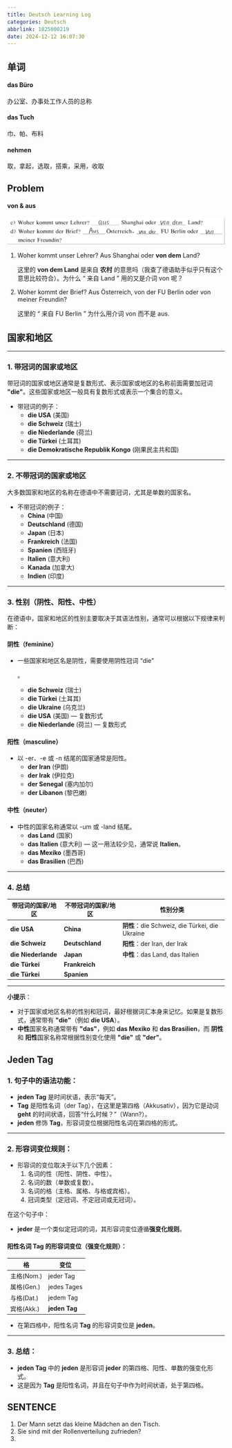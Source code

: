```yaml
---
title: Deutsch Learning Log
categories: Deutsch
abbrlink: 1825000219
date: 2024-12-12 16:07:30
---
```


## 单词

#### das Büro

办公室、办事处工作人员的总称

#### das Tuch

巾、帕、布料

#### nehmen

取，拿起，选取，搭乘，采用，收取

## Problem

#### von & aus

![](https://raw.githubusercontent.com/y-shi23/Tuchuang/main/20241211212153.png)

1. Woher kommt unser Lehrer? Aus Shanghai oder **von dem** Land?

   这里的 **von dem Land** 是来自 **农村** 的意思吗（我查了德语助手似乎只有这个意思比较符合）。为什么 “ 来自 Land ” 用的又是介词 von 呢？

2. Woher kommt der Brief? Aus Österreich, von der FU Berlin oder von meiner Freundin?

   这里的 “ 来自 FU Berlin ” 为什么用介词 von 而不是 aus.







## 国家和地区

------

### 1. **带冠词的国家或地区**

带冠词的国家或地区通常是复数形式、表示国家或地区的名称前面需要加冠词 **"die"**。这些国家或地区一般具有复数形式或表示一个集合的意义。

- 带冠词的例子：
  - **die USA** (美国)
  - **die Schweiz** (瑞士)
  - **die Niederlande** (荷兰)
  - **die Türkei** (土耳其)
  - **die Demokratische Republik Kongo** (刚果民主共和国)

------

### 2. **不带冠词的国家或地区**

大多数国家和地区的名称在德语中不需要冠词，尤其是单数的国家名。

- 不带冠词的例子：
  - **China** (中国)
  - **Deutschland** (德国)
  - **Japan** (日本)
  - **Frankreich** (法国)
  - **Spanien** (西班牙)
  - **Italien** (意大利)
  - **Kanada** (加拿大)
  - **Indien** (印度)

------

### 3. **性别（阴性、阳性、中性）**

在德语中，国家和地区的性别主要取决于其语法性别，通常可以根据以下规律来判断：

#### **阴性（feminine）**

- 一些国家和地区名是阴性，需要使用阴性冠词 “die”

  。

  - **die Schweiz** (瑞士)
  - **die Türkei** (土耳其)
  - **die Ukraine** (乌克兰)
  - **die USA** (美国) — 复数形式
  - **die Niederlande** (荷兰) — 复数形式

#### **阳性（masculine）**

- 以 -er、-e 或 -n 结尾的国家通常是阳性。
  - **der Iran** (伊朗)
  - **der Irak** (伊拉克)
  - **der Senegal** (塞内加尔)
  - **der Libanon** (黎巴嫩)

#### **中性（neuter）**

- 中性的国家名称通常以 -um 或 -land 结尾。
  - **das Land** (国家)
  - **das Italien** (意大利) — 这一用法较少见，通常说 **Italien**。
  - **das Mexiko** (墨西哥)
  - **das Brasilien** (巴西)

------

### 4. **总结**

| **带冠词的国家/地区** | **不带冠词的国家/地区** | **性别分类**                                   |
| --------------------- | ----------------------- | ---------------------------------------------- |
| **die USA**           | **China**               | **阴性**：die Schweiz, die Türkei, die Ukraine |
| **die Schweiz**       | **Deutschland**         | **阳性**：der Iran, der Irak                   |
| **die Niederlande**   | **Japan**               | **中性**：das Land, das Italien                |
| **die Türkei**        | **Frankreich**          |                                                |
| **die Türkei**        | **Spanien**             |                                                |

------

**小提示**：

- 对于国家或地区名称的性别和冠词，最好根据词汇本身来记忆。如果是复数形式，通常带有 **"die"**（例如 **die USA**）。
- **中性**国家名称通常带有 **"das"**，例如 **das Mexiko** 和 **das Brasilien**，而 **阴性**和 **阳性**国家名称常根据性别变化使用 **"die"** 或 **"der"**。

## Jeden Tag

### 1. **句子中的语法功能：**

- **jeden Tag** 是时间状语，表示“每天”。
- **Tag** 是阳性名词（der Tag），在这里是第四格（Akkusativ），因为它是动词 **geht** 的时间状语，回答“什么时候？”（Wann?）。
- **jeden** 修饰 **Tag**，形容词变位根据阳性名词在第四格的形式。

------

### 2. **形容词变位规则：**

- 形容词的变位取决于以下几个因素：
  1. 名词的性（阳性、阴性、中性）。
  2. 名词的数（单数或复数）。
  3. 名词的格（主格、属格、与格或宾格）。
  4. 冠词类型（定冠词、不定冠词或无冠词）。

在这个句子中：

- **jeder** 是一个类似定冠词的词，其形容词变位遵循**强变化规则**。

#### 阳性名词 **Tag** 的形容词变位（强变化规则）：

| 格         | 变位          |
| ---------- | ------------- |
| 主格(Nom.) | jeder Tag     |
| 属格(Gen.) | jedes Tages   |
| 与格(Dat.) | jedem Tag     |
| 宾格(Akk.) | **jeden Tag** |

- 在第四格中，阳性名词 **Tag** 的形容词变位是 **jeden**。

------

### 3. **总结：**

- **jeden Tag** 中的 **jeden** 是形容词 **jeder** 的第四格、阳性、单数的强变化形式。
- 这是因为 **Tag** 是阳性名词，并且在句子中作为时间状语，处于第四格。

## SENTENCE

1. Der Mann setzt das kleine Mädchen an den Tisch.
2. Sie sind mit der Rollenverteilung zufrieden?
3. 
